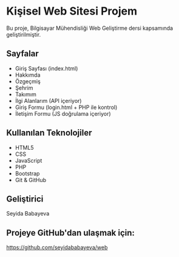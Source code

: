 # Kişisel Web Sitesi Projem

Bu proje, Bilgisayar Mühendisliği Web Geliştirme dersi kapsamında geliştirilmiştir.

## Sayfalar
- Giriş Sayfası (index.html)
- Hakkımda
- Özgeçmiş
- Şehrim
- Takımım
- İlgi Alanlarım (API içeriyor)
- Giriş Formu (login.html + PHP ile kontrol)
- İletişim Formu (JS doğrulama içeriyor)

## Kullanılan Teknolojiler
- HTML5
- CSS
- JavaScript
- PHP
- Bootstrap
- Git & GitHub

## Geliştirici
Seyida Babayeva

## Projeye GitHub'dan ulaşmak için:
https://github.com/seyidababayeva/web
